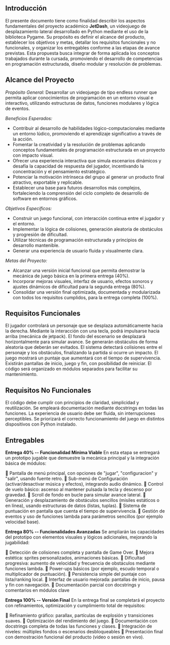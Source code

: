 ## Introducción

El presente documento tiene como finalidad describir los aspectos fundamentales del proyecto académico **JetDash**, un videojuego de desplazamiento lateral desarrollado en Python mediante el uso de la biblioteca Pygame. Su propósito es definir el alcance del producto, establecer los objetivos y metas, detallar los requisitos funcionales y no funcionales, y organizar los entregables conforme a las etapas de avance previstas. Esta propuesta busca integrar de forma aplicada los conceptos trabajados durante la cursada, promoviendo el desarrollo de competencias en programación estructurada, diseño modular y resolución de problemas.

## Alcance del Proyecto
*Propósito General:*
Desarrollar un videojuego de tipo endless runner que permita aplicar conocimientos de programación en un entorno visual e interactivo, utilizando estructuras de datos, funciones modulares y lógica de eventos.

*Beneficios Esperados:*
- Contribuir al desarrollo de habilidades lógico-computacionales mediante un entorno lúdico, promoviendo el aprendizaje  significativo a través de la acción.
- Fomentar la creatividad y la resolución de problemas aplicando conceptos fundamentales de programación estructurada en un proyecto con impacto visual.
- Ofrecer una experiencia interactiva que simula escenarios dinámicos y desafía la capacidad de respuesta del jugador, incentivando la concentración y el pensamiento estratégico.
- Potenciar la motivación intrínseca del grupo al generar un producto final atractivo, exportable y replicable.
- Establecer una base para futuros desarrollos más complejos, fortaleciendo la comprensión del ciclo completo de desarrollo de software en entornos gráficos.

*Objetivos Específicos:*
- Construir un juego funcional, con interacción continua entre el jugador y el entorno.
- Implementar la lógica de colisiones, generación aleatoria de obstáculos y progresión de dificultad.
- Utilizar técnicas de programación estructurada y principios de desarrollo mantenible.
- Generar una experiencia de usuario fluida y visualmente clara.

*Metas del Proyecto:*
- Alcanzar una versión inicial funcional que permita demostrar la mecánica de juego básica en la primera entrega (40%).
- Incorporar mejoras visuales, interfaz de usuario, efectos sonoros y ajustes dinámicos de dificultad para la segunda entrega (80%).
- Consolidar una versión final optimizada, documentada y modularizada con todos los requisitos cumplidos, para la entrega completa (100%).

## Requisitos Funcionales
El jugador controlará un personaje que se desplaza automáticamente hacia la derecha.
Mediante la interacción con una tecla, podrá impulsarse hacia arriba (mecánica de jetpack).
El fondo del escenario se desplazará horizontalmente para simular avance.
Se generarán obstáculos de forma aleatoria que deberán ser evitados.
El sistema detectará colisiones entre el personaje y los obstáculos, finalizando la partida si ocurre un impacto.
El juego mostrará un puntaje que aumentará con el tiempo de supervivencia.
Existirán pantallas de inicio, juego y fin, con posibilidad de reiniciar.
El código será organizado en módulos separados para facilitar su mantenimiento.

## Requisitos No Funcionales
El código debe cumplir con principios de claridad, simplicidad y reutilización.
Se empleará documentación mediante docstrings en todas las funciones.
La experiencia de usuario debe ser fluida, sin interrupciones perceptibles.
Se priorizará el correcto funcionamiento del juego en distintos dispositivos con Python instalado.

## Entregables
**Entrega 40% -- Funcionalidad Mínima Viable** 
En esta etapa se entregará un prototipo jugable que demuestre la mecánica principal y la integración básica de módulos:

📌 Pantalla de menú principal, con opciones de "jugar", "configuracion" y "salir", usando fuente retro. 
📌 Sub-menú de Configuración (activar/desactivar música y efectos), integrando audio dinámico.
📌 Control de vuelo básico: ascenso al mantener pulsada la tecla y descenso por gravedad.
📌 Scroll de fondo en bucle para simular avance lateral.
📌 Generación y desplazamiento de obstáculos sencillos (misiles estáticos o en línea), usando estructuras de datos (listas, tuplas).
📌 Sistema de puntuación en pantalla que cuenta el tiempo de supervivencia.
📌 Gestión de eventos y uso de funciones lambda para parámetros sencillos (por ejemplo velocidad base).

**Entrega 80% -- Funcionalidades Avanzadas**
Se ampliarán las capacidades del prototipo con elementos visuales y lógicos adicionales, mejorando la jugabilidad:

📌 Detección de colisiones completa y pantalla de Game Over.
📌 Mejora estética: sprites personalizados, animaciones básicas.
📌 Dificultad progresiva: aumento de velocidad y frecuencia de obstáculos mediante funciones lambda.
📌 Power-ups básicos (por ejemplo, escudo temporal o multiplicador de puntuación).
📌 Persistencia simple del puntaje con lista/ranking local.
📌 Interfaz de usuario mejorada: pantallas de inicio, pausa y fin con navegación.
📌 Documentación parcial con docstrings y comentarios en módulos clave

**Entrega 100% -- Versión Final**
En la entrega final se completará el proyecto con refinamientos, optimización y cumplimiento total de requisitos:

📌 Refinamiento gráfico: parallax, partículas de explosión y transiciones suaves.
📌 Optimización del rendimiento del juego.
📌 Documentación con docstrings completa de todas las funciones y clases.
📌 Integración de niveles: múltiples fondos o escenarios desbloqueables
📌 Presentación final con demostración funcional del producto (video o sesión en vivo).

